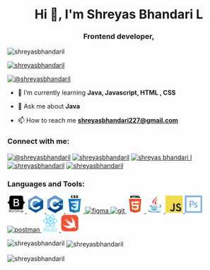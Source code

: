 <h1 align="center">Hi 👋, I'm Shreyas Bhandari L</h1>
<h3 align="center">Frontend developer,</h3>

<p align="left"> <img src="https://komarev.com/ghpvc/?username=shreyasbhandaril&label=Profile%20views&color=0e75b6&style=flat" alt="shreyasbhandaril" /> </p>

<p align="left"> <a href="https://github.com/ryo-ma/github-profile-trophy"><img src="https://github-profile-trophy.vercel.app/?username=shreyasbhandaril" alt="shreyasbhandaril" /></a> </p>

<p align="left"> <a href="https://twitter.com/@shreyasbhandaril" target="blank"><img src="https://img.shields.io/twitter/follow/@shreyasbhandaril?logo=twitter&style=for-the-badge" alt="@shreyasbhandaril" /></a> </p>

- 🌱 I’m currently learning **Java, Javascript, HTML , CSS**

- 💬 Ask me about **Java**

- 📫 How to reach me **shreyasbhandari227@gmail.com**

<h3 align="left">Connect with me:</h3>
<p align="left">
<a href="https://twitter.com/Shreyas38678311/" target="blank"><img align="center" src="https://raw.githubusercontent.com/rahuldkjain/github-profile-readme-generator/master/src/images/icons/Social/twitter.svg" alt="@shreyasbhandaril" height="30" width="40" /></a>
<a href="https://www.linkedin.com/comm/in/shreyas-bhandari-l-3a9b85226/" target="blank"><img align="center" src="https://raw.githubusercontent.com/rahuldkjain/github-profile-readme-generator/master/src/images/icons/Social/linked-in-alt.svg" alt="shreyasbhandaril" height="30" width="40" /></a>
<a href="https://www.instagram.com/shreyas_bhandari146" target="blank"><img align="center" src="https://raw.githubusercontent.com/rahuldkjain/github-profile-readme-generator/master/src/images/icons/Social/instagram.svg" alt="shreyas bhandari l" height="30" width="40" /></a>
<a href="https://www.codechef.com/users/shreyas_48" target="blank"><img align="center" src="https://cdn.jsdelivr.net/npm/simple-icons@3.1.0/icons/codechef.svg" alt="shreyasbhandaril" height="30" width="40" /></a>
<a href="https://www.hackerrank.com/shreyasbhandari1" target="blank"><img align="center" src="https://raw.githubusercontent.com/rahuldkjain/github-profile-readme-generator/master/src/images/icons/Social/hackerrank.svg" alt="shreyasbhandaril" height="30" width="40" /></a>
</p>

<h3 align="left">Languages and Tools:</h3>
<p align="left"> <a href="https://getbootstrap.com" target="_blank" rel="noreferrer"> <img src="https://raw.githubusercontent.com/devicons/devicon/master/icons/bootstrap/bootstrap-plain-wordmark.svg" alt="bootstrap" width="40" height="40"/> </a> <a href="https://www.cprogramming.com/" target="_blank" rel="noreferrer"> <img src="https://raw.githubusercontent.com/devicons/devicon/master/icons/c/c-original.svg" alt="c" width="40" height="40"/> </a> <a href="https://www.w3schools.com/cpp/" target="_blank" rel="noreferrer"> <img src="https://raw.githubusercontent.com/devicons/devicon/master/icons/cplusplus/cplusplus-original.svg" alt="cplusplus" width="40" height="40"/> </a> <a href="https://www.w3schools.com/css/" target="_blank" rel="noreferrer"> <img src="https://raw.githubusercontent.com/devicons/devicon/master/icons/css3/css3-original-wordmark.svg" alt="css3" width="40" height="40"/> </a> <a href="https://www.figma.com/" target="_blank" rel="noreferrer"> <img src="https://www.vectorlogo.zone/logos/figma/figma-icon.svg" alt="figma" width="40" height="40"/> </a> <a href="https://git-scm.com/" target="_blank" rel="noreferrer"> <img src="https://www.vectorlogo.zone/logos/git-scm/git-scm-icon.svg" alt="git" width="40" height="40"/> </a> <a href="https://www.w3.org/html/" target="_blank" rel="noreferrer"> <img src="https://raw.githubusercontent.com/devicons/devicon/master/icons/html5/html5-original-wordmark.svg" alt="html5" width="40" height="40"/> </a> <a href="https://www.java.com" target="_blank" rel="noreferrer"> <img src="https://raw.githubusercontent.com/devicons/devicon/master/icons/java/java-original.svg" alt="java" width="40" height="40"/> </a> <a href="https://developer.mozilla.org/en-US/docs/Web/JavaScript" target="_blank" rel="noreferrer"> <img src="https://raw.githubusercontent.com/devicons/devicon/master/icons/javascript/javascript-original.svg" alt="javascript" width="40" height="40"/> </a> <a href="https://www.photoshop.com/en" target="_blank" rel="noreferrer"> <img src="https://raw.githubusercontent.com/devicons/devicon/master/icons/photoshop/photoshop-line.svg" alt="photoshop" width="40" height="40"/> </a> <a href="https://postman.com" target="_blank" rel="noreferrer"> <img src="https://www.vectorlogo.zone/logos/getpostman/getpostman-icon.svg" alt="postman" width="40" height="40"/> </a> <a href="https://reactjs.org/" target="_blank" rel="noreferrer"> <img src="https://raw.githubusercontent.com/devicons/devicon/master/icons/react/react-original-wordmark.svg" alt="react" width="40" height="40"/> </a> <a href="https://developer.apple.com/swift/" target="_blank" rel="noreferrer"> <img src="https://raw.githubusercontent.com/devicons/devicon/master/icons/swift/swift-original.svg" alt="swift" width="40" height="40"/> </a> </p>

<p><img align="left" src="https://github-readme-stats.vercel.app/api/top-langs?username=shreyasbhandaril&show_icons=true&locale=en&layout=compact" alt="shreyasbhandaril" /></p>

<p>&nbsp;<img align="center" src="https://github-readme-stats.vercel.app/api?username=shreyasbhandaril&show_icons=true&locale=en" alt="shreyasbhandaril" /></p>

<p><img align="center" src="https://github-readme-streak-stats.herokuapp.com/?user=shreyasbhandaril&" alt="shreyasbhandaril" /></p>
